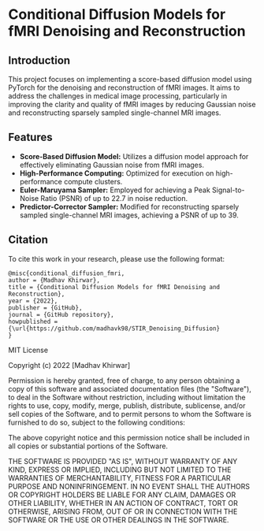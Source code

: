 # Conditional Diffusion Models for fMRI Denoising and Reconstruction

## Introduction
This project focuses on implementing a score-based diffusion model using PyTorch for the denoising and reconstruction of fMRI images. It aims to address the challenges in medical image processing, particularly in improving the clarity and quality of fMRI images by reducing Gaussian noise and reconstructing sparsely sampled single-channel MRI images.

## Features
- **Score-Based Diffusion Model:** Utilizes a diffusion model approach for effectively eliminating Gaussian noise from fMRI images.
- **High-Performance Computing:** Optimized for execution on high-performance compute clusters.
- **Euler-Maruyama Sampler:** Employed for achieving a Peak Signal-to-Noise Ratio (PSNR) of up to 22.7 in noise reduction.
- **Predictor-Corrector Sampler:** Modified for reconstructing sparsely sampled single-channel MRI images, achieving a PSNR of up to 39.

## Citation
To cite this work in your research, please use the following format:
```
@misc{conditional_diffusion_fmri,
author = {Madhav Khirwar},
title = {Conditional Diffusion Models for fMRI Denoising and Reconstruction},
year = {2022},
publisher = {GitHub},
journal = {GitHub repository},
howpublished = {\url{https://github.com/madhavk98/STIR_Denoising_Diffusion}
}
```
MIT License

Copyright (c) 2022 [Madhav Khirwar]

Permission is hereby granted, free of charge, to any person obtaining a copy
of this software and associated documentation files (the "Software"), to deal
in the Software without restriction, including without limitation the rights
to use, copy, modify, merge, publish, distribute, sublicense, and/or sell
copies of the Software, and to permit persons to whom the Software is
furnished to do so, subject to the following conditions:

The above copyright notice and this permission notice shall be included in all
copies or substantial portions of the Software.

THE SOFTWARE IS PROVIDED "AS IS", WITHOUT WARRANTY OF ANY KIND, EXPRESS OR
IMPLIED, INCLUDING BUT NOT LIMITED TO THE WARRANTIES OF MERCHANTABILITY,
FITNESS FOR A PARTICULAR PURPOSE AND NONINFRINGEMENT. IN NO EVENT SHALL THE
AUTHORS OR COPYRIGHT HOLDERS BE LIABLE FOR ANY CLAIM, DAMAGES OR OTHER
LIABILITY, WHETHER IN AN ACTION OF CONTRACT, TORT OR OTHERWISE, ARISING FROM,
OUT OF OR IN CONNECTION WITH THE SOFTWARE OR THE USE OR OTHER DEALINGS IN THE
SOFTWARE.
